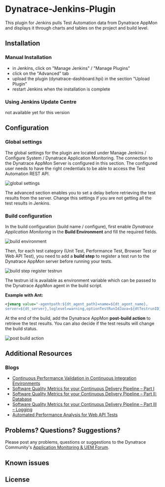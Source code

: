 # Dynatrace-Jenkins-Plugin

This plugin for Jenkins pulls Test Automation data from Dynatrace AppMon and displays it through charts and tables on the project and build level.

## Installation

### Manual Installation
* in Jenkins, click on "Manage Jenkins" / "Manage Plugins"
* click on the "Advanced" tab
* upload the plugin (dynatrace-dashboard.hpi) in the section "Upload Plugin" 
* restart Jenkins when the installation is complete

### Using Jenkins Update Centre 

not available yet for this version

## Configuration

### Global settings

The global settings for the plugin are located under Manage Jenkins / Configure System / Dynatrace Application Monitoring. The connection to the Dynatrace AppMon Server is configured in this section. The configured user needs to have the right credentials to be able to access the Test Automation REST API.

![global settings](https://github.com/Dynatrace/Dynatrace-Jenkins-Plugin/blob/master/img/conf/global_settings.png)

The advanced section enables you to set a delay before retrieving the test results from the server. Change this settings if you are not getting all the test results in Jenkins.

### Build configuration

In the build configuration (build name / configure), first enable *Dynatrace Application Monitoring* in the **Build Environment** and fill the required fields.

![build environment](https://github.com/Dynatrace/Dynatrace-Jenkins-Plugin/blob/master/img/conf/build_environment.png)

Then, for each test category (Unit Test, Performance Test, Browser Test or Web API Test), you need to add a **build step** to register a test run to the Dynatrace AppMon server before running your tests.

![build step register testrun](https://github.com/Dynatrace/Dynatrace-Jenkins-Plugin/blob/master/img/conf/build_step_register_test_run.png)

The testrun id is available as environment variable which can be passed to the Dynatrace AppMon agent in the build script.

**Example with Ant:**
```xml
<jvmarg value="-agentpath:${dt_agent_path}=name=${dt_agent_name},
server=${dt_server},loglevel=warning,optionTestRunIdJava=${dtTestrunID}" />
```

At the end of the build, add the Dynatrace AppMon **post-build action** to retrieve the test results. You can also decide if the test results will change the build status.

![post build action](https://github.com/Dynatrace/Dynatrace-Jenkins-Plugin/blob/master/img/conf/post_build_action.png)

## Additional Resources

### Blogs

- [Continuous Performance Validation in Continuous Integration Environments](http://apmblog.dynatrace.com/2013/11/27/continuous-performance-validation-in-continuous-integration-environments/)
- [Software Quality Metrics for your Continuous Delivery Pipeline – Part I](http://apmblog.dynatrace.com/2014/03/13/software-quality-metrics-for-your-continuous-delivery-pipeline-part-i/)
- [Software Quality Metrics for your Continuous Delivery Pipeline – Part II: Database](http://apmblog.dynatrace.com/2014/04/23/database-access-quality-metrics-for-your-continuous-delivery-pipeline/)
- [Software Quality Metrics for your Continuous Delivery Pipeline – Part III – Logging](http://apmblog.dynatrace.com/2014/06/17/software-quality-metrics-for-your-continuous-delivery-pipeline-part-iii-logging/)
- [Automated Performance Analysis for Web API Tests](http://apmblog.dynatrace.com/2014/12/23/automated-performance-analysis-web-api-tests/)

## Problems? Questions? Suggestions?

Please post any problems, questions or suggestions to the Dynatrace Community's [Application Monitoring & UEM Forum](https://answers.dynatrace.com/spaces/146/index.html).

## Known issues

## License
